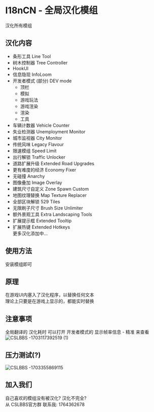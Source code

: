 # I18nCN - 全局汉化模组  
汉化所有模组   

## 汉化内容​
* 条形工具 Line Tool
* 树木控制器 Tree Controller
* HookUI
* 信息隐现 InfoLoom
* 开发者模式 (部分) DEV mode
  * 顶栏
  * 模拟
  * 游戏玩法
  * 游戏渲染
  * 渲染
  * 工具
* 车辆计数器 Vehicle Counter
* 失业检测器 Unemployment Monitor
* 城市监视器 City Monitor
* 传统风味 Legacy Flavour
* 限速模组 Speed Limit
* 出行解锁 Traffic Unlocker
* 道路扩展升级 Extended Road Upgrades
* 更有难度的经济 Economy Fixer
* 无碰撞 Anarchy
* 图像叠加 Image Overlay
* 建筑尺寸自定义 Zone Spawn Custom
* 地图纹理替换 Map Texture Replacer
* 全部区块解锁 529 Tiles  
* 无限刷子尺寸 Brush Size Unlimiter  
* 额外景观工具 Extra Landscaping Tools  
* 扩展提示框 Extended Tooltip
* 扩展热键 Extended Hotkeys  
更多汉化添加中...  

## 使用方法​  
安装模组即可  

## 原理​  
在游戏UI内塞入了汉化程序，以替换任何文本  
理论上只要是在游戏上显示的，都能实时替换  

## 注意事项​
全局翻译的 汉化耗时 可以打开 开发者模式的 显示帧率信息 - 精准 来查看  
![CSLBBS -1703117392519 (1)](https://github.com/thx114/mio-i18-cn/assets/52259890/1e1c5c18-eac6-4e3e-a4b5-e0e3431eb51c)

## 压力测试(?)​
![CSLBBS -1703355869115](https://github.com/thx114/mio-i18-cn/assets/52259890/f59f17da-ac4b-417b-8856-0a91f082ce07)

## 加入我们​
自己喜欢的模组没有被汉化? 汉化不完全?  
从 CSLBBS官方群 联系我: 1764362678  

